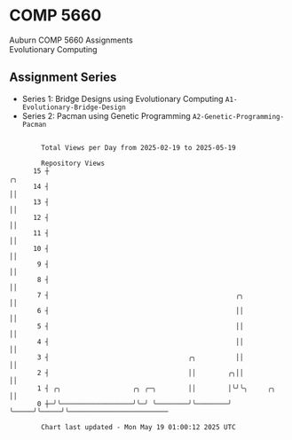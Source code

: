 # COMP 5660
Auburn COMP 5660 Assignments  
Evolutionary Computing

## Assignment Series
- Series 1: Bridge Designs using Evolutionary Computing `A1-Evolutionary-Bridge-Design`
- Series 2: Pacman using Genetic Programming `A2-Genetic-Programming-Pacman`

```

        Total Views per Day from 2025-02-19 to 2025-05-19

        Repository Views
      15 ┼                                                              ╭╮
      14 ┤                                                              ││
      13 ┤                                                              ││
      12 ┤                                                              ││
      11 ┤                                                              ││
      10 ┤                                                              ││
       9 ┤                                                              ││
       8 ┤                                                              ││
       7 ┤                                               ╭╮             ││
       6 ┤                                               ││             ││
       5 ┤                                               ││             ││
       4 ┤                                               ││             ││
       3 ┤                                   ╭╮          ││             ││
       2 ┤                                   ││        ╭╮││             ││
       1 ┤ ╭╮                  ╭╮ ╭─╮        ││        │╰╯╰╮     ╭╮     ││
       0 ┼─╯╰──────────────────╯╰─╯ ╰────────╯╰────────╯   ╰─────╯╰─────╯╰─────────────────────────

        Chart last updated - Mon May 19 01:00:12 2025 UTC
        
```

